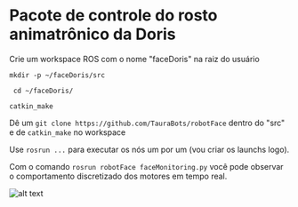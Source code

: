 # Pacote de controle do rosto animatrônico da Doris

Crie um workspace ROS com o nome "faceDoris" na raiz do usuário

``` mkdir -p ~/faceDoris/src ```

``` cd ~/faceDoris/```

``` catkin_make ```

Dê um ``` git clone https://github.com/TauraBots/robotFace ``` dentro do "src" e de ``` catkin_make ``` no workspace

Use  ``` rosrun ... ``` para executar os nós um por um (vou criar os launchs logo).

Com o comando ``` rosrun robotFace faceMonitoring.py ``` você pode observar o comportamento discretizado dos motores em tempo real.

![alt text](https://i.imgur.com/kBRv57p.png)
